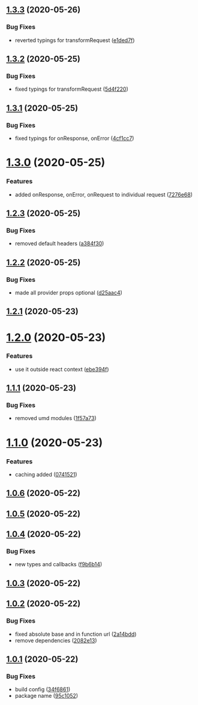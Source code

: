 ## [1.3.3](https://github.com/harryy2510/rehttp/compare/v1.3.2...v1.3.3) (2020-05-26)


### Bug Fixes

* reverted typings for transformRequest ([e1ded7f](https://github.com/harryy2510/rehttp/commit/e1ded7f36a86593f51d7fef78c1bf9e61792b973))

## [1.3.2](https://github.com/harryy2510/rehttp/compare/v1.3.1...v1.3.2) (2020-05-25)


### Bug Fixes

* fixed typings for transformRequest ([5d4f220](https://github.com/harryy2510/rehttp/commit/5d4f2205387788db6ac3d78d16cac9d5f14be4cd))

## [1.3.1](https://github.com/harryy2510/rehttp/compare/v1.3.0...v1.3.1) (2020-05-25)


### Bug Fixes

* fixed typings for onResponse, onError ([4cf1cc7](https://github.com/harryy2510/rehttp/commit/4cf1cc70062514da192a49da7cac3cfe974c4977))

# [1.3.0](https://github.com/harryy2510/rehttp/compare/v1.2.3...v1.3.0) (2020-05-25)


### Features

* added onResponse, onError, onRequest to individual request ([7276e68](https://github.com/harryy2510/rehttp/commit/7276e6870bb16fd8403265725c6522d881cd8ed3))

## [1.2.3](https://github.com/harryy2510/rehttp/compare/v1.2.2...v1.2.3) (2020-05-25)


### Bug Fixes

* removed default headers ([a384f30](https://github.com/harryy2510/rehttp/commit/a384f30359f772a51e13543ea45c808bd2d89866))

## [1.2.2](https://github.com/harryy2510/rehttp/compare/v1.2.1...v1.2.2) (2020-05-25)


### Bug Fixes

* made all provider props optional ([d25aac4](https://github.com/harryy2510/rehttp/commit/d25aac41e069ee3c55df99a263239ce174631c33))

## [1.2.1](https://github.com/harryy2510/rehttp/compare/v1.2.0...v1.2.1) (2020-05-23)

# [1.2.0](https://github.com/harryy2510/rehttp/compare/v1.1.1...v1.2.0) (2020-05-23)


### Features

* use it outside react context ([ebe394f](https://github.com/harryy2510/rehttp/commit/ebe394ffecbe38a2ffccff717729c81e8c3372e9))

## [1.1.1](https://github.com/harryy2510/rehttp/compare/v1.1.0...v1.1.1) (2020-05-23)


### Bug Fixes

* removed umd modules ([1f57a73](https://github.com/harryy2510/rehttp/commit/1f57a735e75b4af3a2618ab082a1718e3968a44f))

# [1.1.0](https://github.com/harryy2510/rehttp/compare/v1.0.6...v1.1.0) (2020-05-23)


### Features

* caching added ([0741521](https://github.com/harryy2510/rehttp/commit/07415210fcf1a7bac2e13ff9522bee064c63c6fa))

## [1.0.6](https://github.com/harryy2510/rehttp/compare/v1.0.5...v1.0.6) (2020-05-22)



## [1.0.5](https://github.com/harryy2510/rehttp/compare/v1.0.5...v1.0.6) (2020-05-22)



## [1.0.4](https://github.com/harryy2510/rehttp/compare/v1.0.5...v1.0.6) (2020-05-22)


### Bug Fixes

* new types and callbacks ([f9b6b14](https://github.com/harryy2510/rehttp/commit/f9b6b14b6f69d461a1f2c2436cda720cd3f6281d))



## [1.0.3](https://github.com/harryy2510/rehttp/compare/v1.0.5...v1.0.6) (2020-05-22)



## [1.0.2](https://github.com/harryy2510/rehttp/compare/v1.0.5...v1.0.6) (2020-05-22)


### Bug Fixes

* fixed absolute base and in function url ([2a14bdd](https://github.com/harryy2510/rehttp/commit/2a14bddbf38c9a735e9ce91700f528017f5b17db))
* remove dependencies ([2082e13](https://github.com/harryy2510/rehttp/commit/2082e136402cbc143cb7562c70b94f9ce6cc5832))



## [1.0.1](https://github.com/harryy2510/rehttp/compare/v1.0.5...v1.0.6) (2020-05-22)


### Bug Fixes

* build config ([34f6861](https://github.com/harryy2510/rehttp/commit/34f6861807a7132fcbf047f70f428a93e3d1655e))
* package name ([95c1052](https://github.com/harryy2510/rehttp/commit/95c10524515282b7a87c5a19a73c1375cd80d4d2))

